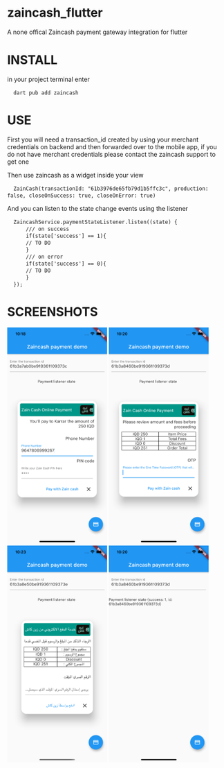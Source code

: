 # zaincash_flutter
A none offical Zaincash payment gateway integration for flutter

# INSTALL

in your project terminal enter
```
  dart pub add zaincash
```

# USE
First you will need a transaction_id created by using your merchant credentials on backend and then forwarded over to the mobile app, if you do not have merchant credentials please contact the zaincash support to get one

Then use zaincash as a widget inside your view
```
  ZainCash(transactionId: "61b3976de65fb79d1b5ffc3c", production: false, closeOnSuccess: true, closeOnError: true)
```
And you can listen to the state change events using the listener
```
  ZaincashService.paymentStateListener.listen((state) {
      /// on success
      if(state['success'] == 1){
      // TO DO
      }
      /// on error
      if(state['success'] == 0){
      // TO DO
      }
  });
```

# SCREENSHOTS
<p float="left">
<img src="https://github.com/karrarkazuya/zaincash_flutter/raw/main/git_images/1.png" alt="1" height="500">
<img src="https://github.com/karrarkazuya/zaincash_flutter/raw/main/git_images/2.png" alt="1" height="500">
<img src="https://github.com/karrarkazuya/zaincash_flutter/raw/main/git_images/3.png" alt="1" height="500">
<img src="https://github.com/karrarkazuya/zaincash_flutter/raw/main/git_images/4.png" alt="1" height="500">
</p>

